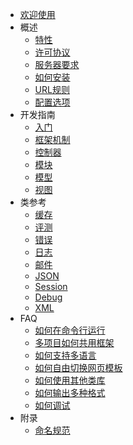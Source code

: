   * [欢迎使用](Welcome.md)
  * 概述
    * [特性](Featured.md)
    * [许可协议](License.md)
    * [服务器要求](Required.md)
    * [如何安装](Installation.md)
    * [URL规则](UrlScheme.md)
    * [配置选项](Configure.md)
  * 开发指南
    * [入门](Basic.md)
    * [框架机制](Regulation.md)
    * [控制器](Controller.md)
    * [模块](Block.md)
    * [模型](Model.md)
    * [视图](View.md)
  * 类参考
    * [缓存](Cache.md)
    * [评测](Benchmark.md)
    * [错误](Error.md)
    * [日志](Log.md)
    * [邮件](Email.md)
    * [JSON](Json.md)
    * [Session](Session.md)
    * [Debug](Debug.md)
    * [XML](Xml.md)
  * FAQ
    * [如何在命令行运行](CommandLine.md)
    * [多项目如何共用框架](MultipleProject.md)
    * [如何支持多语言](MultipleLanguage.md)
    * [如何自由切换网页模板](MultipleStyle.md)
    * [如何使用其他类库](Compatibly.md)
    * [如何输出多种格式](MultipleOutput.md)
    * [如何调试](HowToDebug.md)
  * 附录
    * [命名规范](NamedRegulation.md)